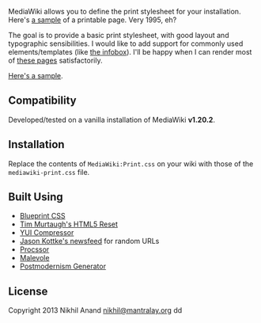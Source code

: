 MediaWiki allows you to define the print stylesheet for your installation. Here's [a sample](http://en.wikipedia.org/w/index.php?title=Facebook&printable=yes) of a printable page. Very 1995, eh? 

The goal is to provide a basic print stylesheet, with good layout and typographic sensibilities. I would like to add support for commonly used elements/templates (like [the infobox](http://en.wikipedia.org/wiki/Template:Infobox)). I'll be happy when I can render most of [these pages](http://stats.grok.se/en/top) satisfactorily. 

[Here's a sample](https://www.dropbox.com/s/euuiduca6ahery2/commit-05.pdf).

Compatibility
-------------

Developed/tested on a vanilla installation of MediaWiki **v1.20.2**. 

Installation
------------

Replace the contents of `MediaWiki:Print.css` on your wiki with those of the `mediawiki-print.css` file.

Built Using
-----------

* [Blueprint CSS](http://www.blueprintcss.org/>)
* [Tim Murtaugh's HTML5 Reset](https://github.com/murtaugh/HTML5-Reset>)
* [YUI Compressor](http://refresh-sf.com/yui/>)
* [Jason Kottke's newsfeed](http://feeds.kottke.org/main>) for random URLs
* [Procssor](http://procssor.com/>)
* [Malevole](http://www.malevole.com/mv/misc/text/>)
* [Postmodernism Generator](http://www.elsewhere.org/pomo/>)

License
-------

Copyright 2013 Nikhil Anand <nikhil@mantralay.org>
dd
